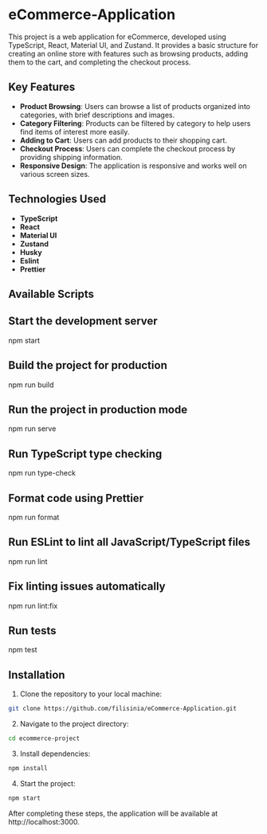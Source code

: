 # eCommerce-Application

This project is a web application for eCommerce, developed using TypeScript, React, Material UI, and Zustand. It provides a basic structure for creating an online store with features such as browsing products, adding them to the cart, and completing the checkout process.

## Key Features

- **Product Browsing**: Users can browse a list of products organized into categories, with brief descriptions and images.
- **Category Filtering**: Products can be filtered by category to help users find items of interest more easily.
- **Adding to Cart**: Users can add products to their shopping cart.
- **Checkout Process**: Users can complete the checkout process by providing shipping information.
- **Responsive Design**: The application is responsive and works well on various screen sizes.

## Technologies Used

- **TypeScript**
- **React**
- **Material UI**
- **Zustand**
- **Husky**
- **Eslint**
- **Prettier**

## Available Scripts

## Start the development server

npm start

## Build the project for production

npm run build

## Run the project in production mode

npm run serve

## Run TypeScript type checking

npm run type-check

## Format code using Prettier

npm run format

## Run ESLint to lint all JavaScript/TypeScript files

npm run lint

## Fix linting issues automatically

npm run lint:fix

## Run tests

npm test

## Installation

1. Clone the repository to your local machine:

```bash
git clone https://github.com/filisinia/eCommerce-Application.git
```

2. Navigate to the project directory:

```bash
cd ecommerce-project
```

3. Install dependencies:

```bash
npm install
```

4. Start the project:

```bash
npm start
```

After completing these steps, the application will be available at http://localhost:3000.

